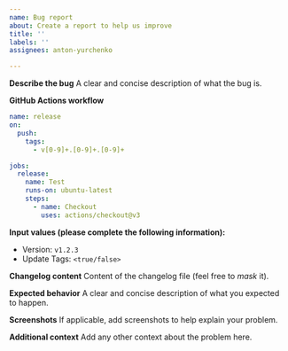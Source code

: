 ```yaml
---
name: Bug report
about: Create a report to help us improve
title: ''
labels: ''
assignees: anton-yurchenko

---
```


**Describe the bug**
A clear and concise description of what the bug is.

**GitHub Actions workflow**
```yaml
name: release
on:
  push:
    tags:
      - v[0-9]+.[0-9]+.[0-9]+

jobs:
  release:
    name: Test
    runs-on: ubuntu-latest
    steps:
      - name: Checkout
        uses: actions/checkout@v3
```

**Input values (please complete the following information):**
 - Version: `v1.2.3`
 - Update Tags: `<true/false>`

**Changelog content**
Content of the changelog file (feel free to _mask_ it).

**Expected behavior**
A clear and concise description of what you expected to happen.

**Screenshots**
If applicable, add screenshots to help explain your problem.

**Additional context**
Add any other context about the problem here.
